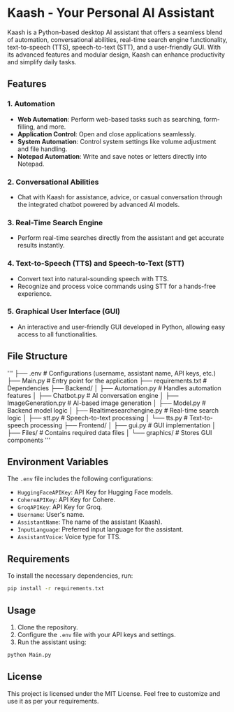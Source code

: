 
# Kaash - Your Personal AI Assistant

Kaash is a Python-based desktop AI assistant that offers a seamless blend of automation, conversational abilities, real-time search engine functionality, text-to-speech (TTS), speech-to-text (STT), and a user-friendly GUI. With its advanced features and modular design, Kaash can enhance productivity and simplify daily tasks.

## Features

### 1. Automation
- **Web Automation**: Perform web-based tasks such as searching, form-filling, and more.
- **Application Control**: Open and close applications seamlessly.
- **System Automation**: Control system settings like volume adjustment and file handling.
- **Notepad Automation**: Write and save notes or letters directly into Notepad.

### 2. Conversational Abilities
- Chat with Kaash for assistance, advice, or casual conversation through the integrated chatbot powered by advanced AI models.

### 3. Real-Time Search Engine
- Perform real-time searches directly from the assistant and get accurate results instantly.

### 4. Text-to-Speech (TTS) and Speech-to-Text (STT)
- Convert text into natural-sounding speech with TTS.
- Recognize and process voice commands using STT for a hands-free experience.

### 5. Graphical User Interface (GUI)
- An interactive and user-friendly GUI developed in Python, allowing easy access to all functionalities.

## File Structure

'''
├── .env               # Configurations (username, assistant name, API keys, etc.)
├── Main.py            # Entry point for the application
├── requirements.txt   # Dependencies
├── Backend/
│   ├── Automation.py  # Handles automation features
│   ├── Chatbot.py     # AI conversation engine
│   ├── ImageGeneration.py  # AI-based image generation
│   ├── Model.py       # Backend model logic
│   ├── Realtimesearchengine.py  # Real-time search logic
│   ├── stt.py         # Speech-to-text processing
│   └── tts.py         # Text-to-speech processing
├── Frontend/
│   ├── gui.py         # GUI implementation
│   ├── Files/         # Contains required data files
│   └── graphics/      # Stores GUI components
'''

## Environment Variables

The `.env` file includes the following configurations:
- `HuggingFaceAPIKey`: API Key for Hugging Face models.
- `CohereAPIKey`: API Key for Cohere.
- `GroqAPIKey`: API Key for Groq.
- `Username`: User's name.
- `AssistantName`: The name of the assistant (Kaash).
- `InputLanguage`: Preferred input language for the assistant.
- `AssistantVoice`: Voice type for TTS.

## Requirements

To install the necessary dependencies, run:
```bash
pip install -r requirements.txt
```

## Usage

1. Clone the repository.
2. Configure the `.env` file with your API keys and settings.
3. Run the assistant using:
```bash
python Main.py
```

## License

This project is licensed under the MIT License. Feel free to customize and use it as per your requirements.